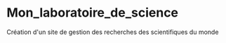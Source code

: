 # Mon_laboratoire_de_science
Création d'un site de gestion des recherches des scientifiques du monde 
